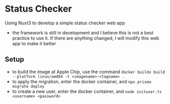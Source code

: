 # Status Checker

Using Nuxt3 to develop a simple status checker web app

- the framework is still in development and I believe this is not a best practice to use it. If there are anything changed, I will modify this web app to make it better
## Setup

- to build the image at Apple Chip, use the command `docker buildx build --platform linux/amd64 -t <imagename>:<tagname> .`
- to apply the migration, enter the docker container, and `npx prisma migrate deploy`
- to create a new user, enter the docker container, and `node inituser.ts <username> <password>`